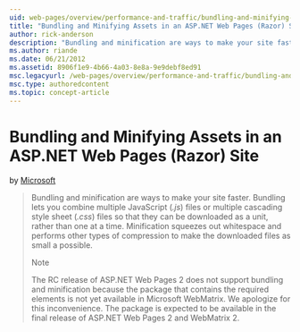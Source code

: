 ```yaml
---
uid: web-pages/overview/performance-and-traffic/bundling-and-minifying-assets-in-an-aspnet-web-pages-razor-site
title: "Bundling and Minifying Assets in an ASP.NET Web Pages (Razor) Site | Microsoft Docs"
author: rick-anderson
description: "Bundling and minification are ways to make your site faster. Bundling lets you combine multiple JavaScript ( .js ) files or multiple cascading style sheet (..."
ms.author: riande
ms.date: 06/21/2012
ms.assetid: 8906f1e9-4b66-4a03-8e8a-9e9debf8ed91
msc.legacyurl: /web-pages/overview/performance-and-traffic/bundling-and-minifying-assets-in-an-aspnet-web-pages-razor-site
msc.type: authoredcontent
ms.topic: concept-article
---
```

# Bundling and Minifying Assets in an ASP.NET Web Pages (Razor) Site

by [Microsoft](https://github.com/microsoft)

> Bundling and minification are ways to make your site faster. Bundling lets you combine multiple JavaScript (*.js*) files or multiple cascading style sheet (*.css*) files so that they can be downloaded as a unit, rather than one at a time. Minification squeezes out whitespace and performs other types of compression to make the downloaded files as small a possible.
> 
> > [!NOTE]
> > The RC release of ASP.NET Web Pages 2 does not support bundling and minification because the package that contains the required elements is not yet available in Microsoft WebMatrix. We apologize for this inconvenience. The package is expected to be available in the final release of ASP.NET Web Pages 2 and WebMatrix 2.
